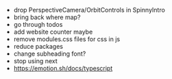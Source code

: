 -   drop PerspectiveCamera/OrbitControls in SpinnyIntro
-   bring back where map?
-   go through todos
-   add website counter maybe
-   remove modules.css files for css in js
-   reduce packages
-   change subheading font?
-   stop using next
-   https://emotion.sh/docs/typescript
